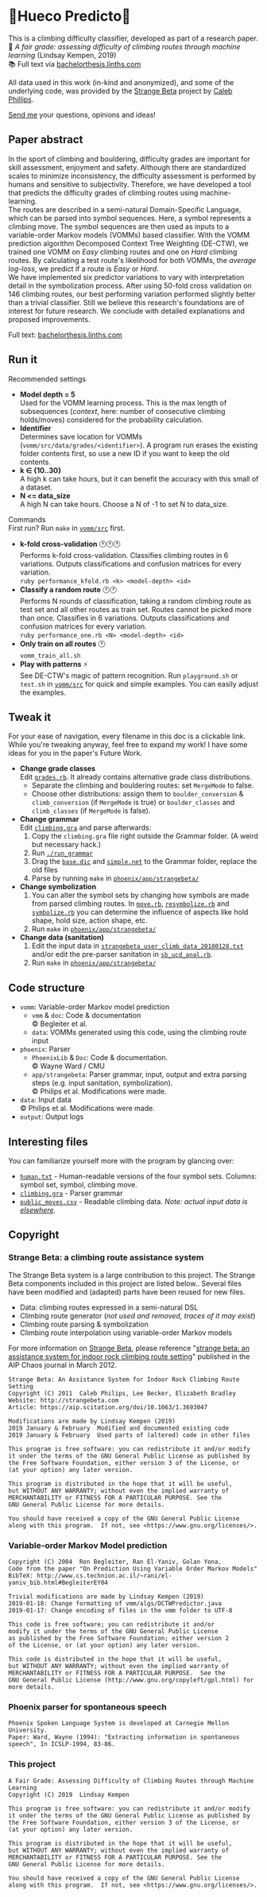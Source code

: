 # :mount_fuji:Hueco Predicto:crystal_ball:

This is a climbing difficulty classifier, developed as part of a research paper.  
:page_facing_up: _A fair grade: assessing difficulty of climbing routes through machine learning_ (Lindsay Kempen, 2019)  
:books: Full text via [bachelorthesis.linths.com](http://bachelorthesis.linths.com)

All data used in this work (in-kind and anonymized), and some of the underlying code, was provided  by the [Strange Beta](http://strangebeta.com) project by [Caleb Phillips](http://smallwhitecube.com).

[Send me](mailto:code@linths.com) your questions, opinions and ideas!


## Paper abstract

In the sport of climbing and bouldering, difficulty grades are important for skill assessment, enjoyment and safety. Although there are standardized scales to minimize inconsistency, the difficulty assessment is performed by humans and sensitive to subjectivity. Therefore, we have developed a tool that predicts the difficulty grades of climbing routes using machine-learning.  
The routes are described in a semi-natural Domain-Specific Language, which can be parsed into symbol sequences. Here, a symbol represents a climbing move. The symbol sequences are then used as inputs to a variable-order Markov models (VOMMs) based classifier. With the VOMM prediction algorithm Decomposed Context Tree Weighting (DE-CTW), we trained one VOMM on _Easy_ climbing routes and one on _Hard_ climbing routes. By calculating a test route's likelihood for both VOMMs, the _average log-loss_, we predict if a route is _Easy_ or _Hard_.  
We have implemented six predictor variations to vary with interpretation detail in the symbolization process. After using 50-fold cross validation on 146 climbing routes, our best performing variation performed slightly better than a trivial classifier. Still we believe this research's foundations are of interest for future research. We conclude with detailed explanations and proposed improvements.

Full text: [bachelorthesis.linths.com](http://bachelorthesis.linths.com)

## Run it

Recommended settings
- **Model depth = 5**  
Used for the VOMM learning process. This is the max length of subsequences (_context_, here: number of consecutive climbing holds/moves) considered for the probability calculation.
- **Identifier**  
Determines save location for VOMMs (`vomm/src/data/grades/<identifier>`). A program run erases the existing folder contents first, so use a new ID if you want to keep the old contents.
- **k ∈ {10..30}**  
A high k can take hours, but it can benefit the accuracy with this small of a dataset.
- **N <= data_size**  
A high N can take hours. Choose a N of -1 to set N to data_size.


Commands  
First run? Run `make` in [`vomm/src`](vomm/src) first.
- **k-fold cross-validation** :clock1::clock1::clock1:  
  Performs k-fold cross-validation. Classifies climbing routes in 6 variations. Outputs classifications and confusion matrices for every variation.  
  `ruby performance_kfold.rb <k> <model-depth> <id>`
- **Classify a random route** :clock1::clock1:  
  Performs N rounds of classification, taking a random climbing route as test set and all other routes as train set. Routes cannot be picked more than once. Classifies in 6 variations. Outputs classifications and confusion matrices for every variation.  
  `ruby performance_one.rb <N> <model-depth> <id>`
- **Only train on all routes** :clock1:  
  `vomm_train_all.sh`
- **Play with patterns** :zap:  
  See DE-CTW's magic of pattern recognition. Run `playground.sh` or `test.sh` in [`vomm/src`](vomm/src) for quick and simple examples. You can easily adjust the examples.

## Tweak it
For your ease of navigation, every filename in this doc is a clickable link.  
While you're tweaking anyway, feel free to expand my work! I have some ideas for you in the paper's Future Work.

- **Change grade classes**  
    Edit [`grades.rb`](grades.rb). It already contains alternative grade class distributions.
    - Separate the climbing and bouldering routes: set `MergeMode` to false.
    - Choose other distributions: assign them to
    `boulder_conversion` & `climb_conversion` (if `MergeMode` is true) or `boulder_classes` and `climb_classes` (if `MergeMode` is false).
- **Change grammar**  
    Edit [`climbing.gra`](phoenix/app/strangebeta/Grammar/climbing.gra) and parse afterwards:
    1. Copy the `climbing.gra` file right outside the Grammar folder. (A weird but necessary hack.)
    2. Run [`./run_grammar`](phoenix/app/strangebeta/run_grammar)
    3. Drag the [`base.dic`](phoenix/app/strangebeta/Grammar/base.dic) and [`simple.net`](phoenix/app/strangebeta/Grammar/simple.net) to the Grammar folder, replace the old files
    4. Parse by running `make` in [`phoenix/app/strangebeta/`](phoenix/app/strangebeta/)
- **Change symbolization**  
    1. You can alter the symbol sets by changing how symbols are made from parsed climbing routes. In [`move.rb`](phoenix/app/strangebeta/move.rb), [`resymbolize.rb`](phoenix/app/strangebeta/resymbolize.rb) and [`symbolize.rb`](phoenix/app/strangebeta/symbolize.rb) you can determine the influence of aspects like hold shape, hold size, action shape, etc.
    2. Run `make` in [`phoenix/app/strangebeta/`](phoenix/app/strangebeta/)
- **Change data (sanitation)**  
    1. Edit the input data in [`strangebeta_user_climb_data_20180128.txt`](data/strangebeta_user_climb_data_20180128.txt) and/or edit the pre-parser sanitation in [`sb_ucd_anal.rb`](data/sb_ucd_anal.rb).
    3. Run `make` in [`phoenix/app/strangebeta/`](phoenix/app/strangebeta/)

## Code structure

- `vomm`: Variable-order Markov model prediction
  - `vmm` & `doc`: Code & documentation  
  :copyright: Begleiter et al.
  - `data`: VOMMs generated using this code, using the climbing route input
- `phoenix`: Parser
  - `PhoenixLib` & `Doc`: Code & documentation.  
  :copyright: Wayne Ward / CMU
  - `app/strangebeta`: Parser grammar, input, output and extra parsing steps (e.g. input sanitation, symbolization).  
  :copyright: Philips et al. Modifications were made.
- `data`: Input data  
  :copyright: Philips et al. Modifications were made.
- `output`: Output logs

## Interesting files

You can familiarize yourself more with the program by glancing over:
- [`human.txt`](phoenix/app/strangebeta/human.txt) - Human-readable versions of the four symbol sets. Columns: symbol set, symbol, climbing move.
- [`climbing.gra`](phoenix/app/strangebeta/Grammar/climbing.gra) - Parser grammar
- [`public_moves.csv`](public_moves.csv) - Readable climbing data. *Note: actual input data is [elsewhere](data/strangebeta_user_climb_data_20180128.txt).*

## Copyright

### Strange Beta: a climbing route assistance system

The Strange Beta system is a large contribution to this project. The Strange Beta components included in this project are listed below.. Several files have been modified and (adapted) parts have been reused for new files.

- Data: climbing routes expressed in a semi-natural DSL
- Climbing route generator (_not used and removed, traces of it may exist_)
- Climbing route parsing & symbolization
- Climbing route interpolation using variable-order Markov models

For more information on [Strange Beta](http://strangebeta.com), please reference "[strange beta: an assistance system for indoor rock climbing route setting](https://aip.scitation.org/doi/10.1063/1.3693047)" published in the AIP Chaos journal in March 2012.

```
Strange Beta: An Assistance System for Indoor Rock Climbing Route Setting
Copyright (C) 2011  Caleb Philips, Lee Becker, Elizabeth Bradley
Website: http://strangebeta.com
Article: https://aip.scitation.org/doi/10.1063/1.3693047

Modifications are made by Lindsay Kempen (2019)
2019 January & February  Modified and documented existing code
2019 January & February  Used parts of (altered) code in other files

This program is free software: you can redistribute it and/or modify
it under the terms of the GNU General Public License as published by
the Free Software Foundation, either version 3 of the License, or
(at your option) any later version.

This program is distributed in the hope that it will be useful,
but WITHOUT ANY WARRANTY; without even the implied warranty of
MERCHANTABILITY or FITNESS FOR A PARTICULAR PURPOSE. See the
GNU General Public License for more details.

You should have received a copy of the GNU General Public License
along with this program.  If not, see <https://www.gnu.org/licenses/>.
```

### Variable-order Markov Model prediction

```
Copyright (C) 2004  Ron Begleiter, Ran El-Yaniv, Golan Yona.  
Code from the paper "On Prediction Using Variable Order Markov Models"  
BibTeX: http://www.cs.technion.ac.il/~rani/el-yaniv_bib.html#BegleiterEY04

Trivial modifications are made by Lindsay Kempen (2019)  
2019-01-18: Change formatting of vmm/algs/DCTWPredictor.java  
2019-01-17: Change encoding of files in the vmm folder to UTF-8

This code is free software; you can redistribute it and/or
modify it under the terms of the GNU General Public License
as published by the Free Software Foundation; either version 2
of the License, or (at your option) any later version.

This code is distributed in the hope that it will be useful,
but WITHOUT ANY WARRANTY; without even the implied warranty of
MERCHANTABILITY or FITNESS FOR A PARTICULAR PURPOSE.  See the
GNU General Public License (http://www.gnu.org/copyleft/gpl.html) for more details.
```

### Phoenix parser for spontaneous speech

```
Phoenix Spoken Language System is developed at Carnegie Mellon University.  
Paper: Ward, Wayne (1994): "Extracting information in spontaneous speech", In ICSLP-1994, 83-86.
```

### This project

```
A Fair Grade: Assessing Difficulty of Climbing Routes through Machine Learning  
Copyright (C) 2019  Lindsay Kempen

This program is free software: you can redistribute it and/or modify
it under the terms of the GNU General Public License as published by
the Free Software Foundation, either version 3 of the License, or
(at your option) any later version.

This program is distributed in the hope that it will be useful,
but WITHOUT ANY WARRANTY; without even the implied warranty of
MERCHANTABILITY or FITNESS FOR A PARTICULAR PURPOSE. See the
GNU General Public License for more details.

You should have received a copy of the GNU General Public License
along with this program.  If not, see <https://www.gnu.org/licenses/>.
```
